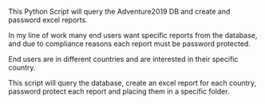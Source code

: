 This Python Script will query the Adventure2019 DB and create and password excel reports.

In my line of work many end users want specific reports from the database, and due to compliance reasons each report must be password protected.

End users are in different countries and are interested in their specific country.

This script will query the database, create an excel report for each country, password protect each report and placing them in a specific folder.
